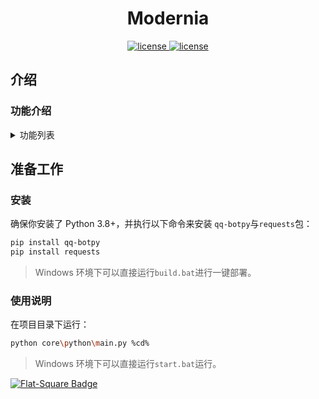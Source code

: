 <div align="center">

# Modernia

  <a href="https://raw.githubusercontent.com/hoshinonyaruko/gensokyo/main/LICENSE">
    <img src="https://img.shields.io/badge/License-Apache%202.0-blue.svg?style=for-the-badge" alt="license">
  </a>
  <a href="https://www.python.org/downloads/">
    <img src="https://img.shields.io/badge/Python-3.8+-blue.svg?style=for-the-badge&logo=python" alt="license">
  </a>
</div>

##  介绍

### 功能介绍

<details>
<summary>功能列表</summary>

行尾括号内为插件Key，对应着配置文件config-plugin.yaml中各个插件的根配置项key
	
#### 基本功能
- [x] 签到与财富 (sc)

### 实用工具
- [x] 60s：每天60秒读懂世界

</details>

## 准备工作

### 安装

确保你安装了 Python 3.8+，并执行以下命令来安装 `qq-botpy`与`requests`包：

```bash
pip install qq-botpy
pip install requests
```

> Windows 环境下可以直接运行`build.bat`进行一键部署。

### 使用说明

在项目目录下运行：

```bash
python core\python\main.py %cd%
```

> Windows 环境下可以直接运行`start.bat`运行。

[![Flat-Square Badge](https://img.shields.io/badge/Flat_Square_Badge-Text-green.svg?style=flat-square)](https://example.com)
